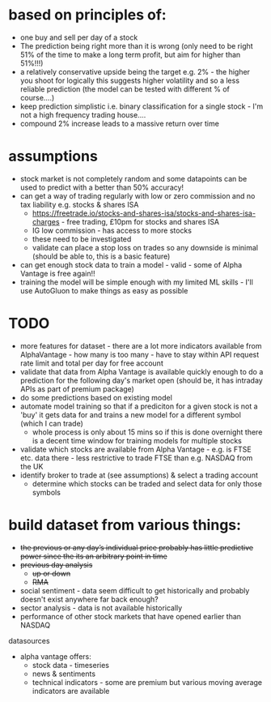 # based on principles of:

* one buy and sell per day of a stock
* The prediction being right more than it is wrong (only need to be right 51% of the time to make a long term profit, but aim for higher than 51%!!!)
* a relatively conservative upside being the target e.g. 2% - the higher you shoot for logically this suggests higher volatility and so a less reliable prediction (the model can be tested with different % of course....)
* keep prediction simplistic i.e. binary classification for a single stock - I'm not a high frequency trading house....
* compound 2% increase leads to a massive return over time


# assumptions

* stock market is not completely random and some datapoints can be used to predict with a better than 50% accuracy!
* can get a way of trading regularly with low or zero commission and no tax liability e.g. stocks & shares ISA
    * https://freetrade.io/stocks-and-shares-isa/stocks-and-shares-isa-charges - free trading, £10pm for stocks and shares ISA
    * IG  low commission - has access to more stocks
    * these need to be investigated
    * validate can place a stop loss on trades so any downside is minimal (should be able to, this is a basic feature)
* can get enough stock data to train a model - valid - some of Alpha Vantage is free again!!
* training the model will be simple enough with my limited ML skills - I'll use AutoGluon to make things as easy as possible


# TODO

* more features for dataset - there are a lot more indicators available from AlphaVantage - how many is too many - have to stay within API request rate limit and total per day for free account
* validate that data from Alpha Vantage is available quickly enough to do a prediction for the following day's market open (should be, it has intraday APIs as part of premium package)
* do some predictions based on existing model
* automate model training so that if a prediciton for a given stock is not a 'buy' it gets data for and trains a new model for a different symbol (which I can trade)
    * whole process is only about 15 mins so if this is done overnight there is a decent time window for training models for multiple stocks
* validate which stocks are available from Alpha Vantage - e.g. is FTSE etc. data there - less restrictive to trade FTSE than e.g. NASDAQ from the UK
* identify broker to trade at (see assumptions) & select a trading account
    * determine which stocks can be traded and select data for only those symbols


# build dataset from various things:

* ~~the previous or any day’s individual price probably has little predictive power since the its an arbitrary point in time~~
* ~~previous day analysis~~
    * ~~up or down~~
    * ~~RMA~~
* social sentiment - data seem difficult to get historically and probably doesn't exist anywhere far back enough?
* sector analysis - data is not available historically
* performance of other stock markets that have opened earlier than NASDAQ


datasources

* alpha vantage offers:
    * stock data - timeseries
    * news & sentiments
    * technical indicators - some are premium but various moving average indicators are available

